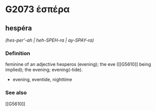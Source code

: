 # G2073 ἑσπέρα

## hespéra

_(hes-per'-ah | heh-SPEH-ra | ay-SPAY-ra)_

### Definition

feminine of an adjective hesperos (evening); the eve ([[G5610]] being implied); the evening; evening(-tide).

- evening, eventide, nighttime

### See also

[[G5610]]

